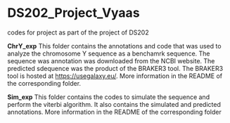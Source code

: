 # DS202_Project_Vyaas
codes for project as part of the project of DS202

**ChrY_exp**
This folder contains the annotations and code that was used to analyze the chromosome Y sequence as a benchamrk sequence. The sequence was annotation was downloaded from the NCBI website. The predicted sdequence was the product of the BRAKER3 tool. The BRAKER3 tool is hosted at https://usegalaxy.eu/. More information in the README of the corresponding folder.

**Sim_exp**
This folder contains the codes to simulate the sequence and perform the viterbi algorithm. It also contains the simulated and predicted annotations. More information in the README of the corresponding folder
